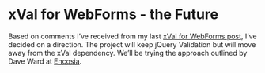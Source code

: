 # xVal for WebForms - the Future


Based on comments I’ve received from my last [xVal for WebForms post](http://www.jrummell.com/blog/2011/03/the-state-of-xval-for-webforms/ "The State of xVal for WebForms"), I’ve decided on a direction. The project will keep jQuery Validation but will move away from the xVal dependency. We’ll be trying the approach outlined by Dave Ward at [Encosia](http://encosia.com/2009/11/04/using-jquery-validation-with-asp-net-webforms/).


